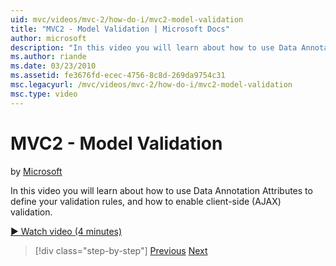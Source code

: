 ```yaml
---
uid: mvc/videos/mvc-2/how-do-i/mvc2-model-validation
title: "MVC2 - Model Validation | Microsoft Docs"
author: microsoft
description: "In this video you will learn about how to use Data Annotation Attributes to define your validation rules, and how to enable client-side (AJAX) validation."
ms.author: riande
ms.date: 03/23/2010
ms.assetid: fe3676fd-ecec-4756-8c8d-269da9754c31
msc.legacyurl: /mvc/videos/mvc-2/how-do-i/mvc2-model-validation
msc.type: video
---
```

MVC2 - Model Validation
====================
by [Microsoft](https://github.com/microsoft)

In this video you will learn about how to use Data Annotation Attributes to define your validation rules, and how to enable client-side (AJAX) validation.

[&#9654; Watch video (4 minutes)](https://channel9.msdn.com/Blogs/ASP-NET-Site-Videos/mvc2-model-validation)

> [!div class="step-by-step"]
> [Previous](mvc2-stronglytyped-helpers.md)
> [Next](mvc2-template-customization.md)
